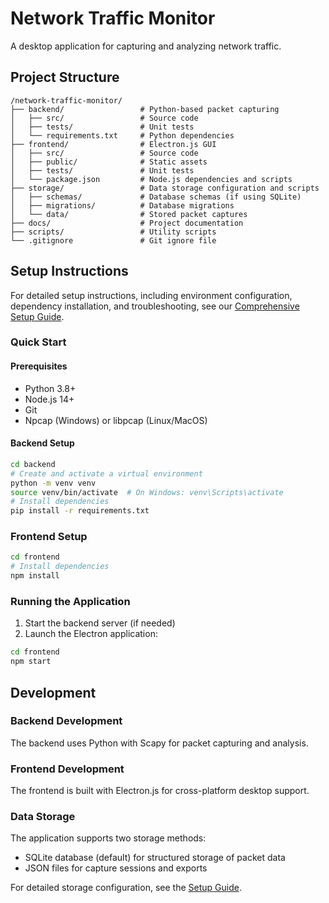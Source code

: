 # Network Traffic Monitor

A desktop application for capturing and analyzing network traffic.

## Project Structure

```
/network-traffic-monitor/
├── backend/                 # Python-based packet capturing 
│   ├── src/                 # Source code
│   ├── tests/               # Unit tests
│   └── requirements.txt     # Python dependencies
├── frontend/                # Electron.js GUI
│   ├── src/                 # Source code
│   ├── public/              # Static assets
│   ├── tests/               # Unit tests
│   └── package.json         # Node.js dependencies and scripts
├── storage/                 # Data storage configuration and scripts
│   ├── schemas/             # Database schemas (if using SQLite)
│   ├── migrations/          # Database migrations
│   └── data/                # Stored packet captures
├── docs/                    # Project documentation
├── scripts/                 # Utility scripts
└── .gitignore               # Git ignore file
```

## Setup Instructions

For detailed setup instructions, including environment configuration, dependency installation, and troubleshooting, see our [Comprehensive Setup Guide](docs/setup_guide.md).

### Quick Start

#### Prerequisites

- Python 3.8+
- Node.js 14+
- Git
- Npcap (Windows) or libpcap (Linux/MacOS)

#### Backend Setup

```bash
cd backend
# Create and activate a virtual environment
python -m venv venv
source venv/bin/activate  # On Windows: venv\Scripts\activate
# Install dependencies
pip install -r requirements.txt
```

### Frontend Setup

```bash
cd frontend
# Install dependencies
npm install
```

### Running the Application

1. Start the backend server (if needed)
2. Launch the Electron application:

```bash
cd frontend
npm start
```

## Development

### Backend Development

The backend uses Python with Scapy for packet capturing and analysis.

### Frontend Development

The frontend is built with Electron.js for cross-platform desktop support.

### Data Storage

The application supports two storage methods:
- SQLite database (default) for structured storage of packet data
- JSON files for capture sessions and exports

For detailed storage configuration, see the [Setup Guide](docs/setup_guide.md#local-storage-setup).
